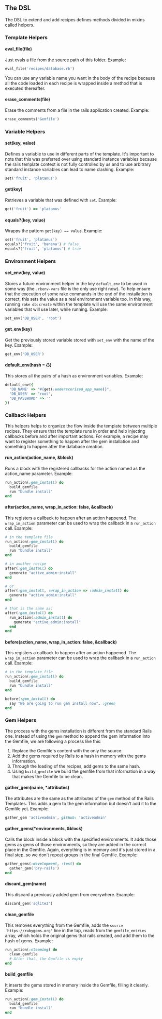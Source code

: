 ## The DSL

The DSL to extend and add recipes defines methods divided in mixins called helpers.

### Template Helpers

#### eval_file(file)

Just evals a file from the source path of this folder. Example:

```ruby
eval_file('recipes/database.rb')
```

You can use any variable name you want in the body of the recipe because all the code loaded in each recipe is wrapped inside a method that is executed thereafter.

#### erase_comments(file)

Erase the comments from a file in the rails application created. Example:

```ruby
erase_comments('Gemfile')
```

### Variable Helpers

#### set(key, value)

Defines a variable to use in different parts of the template. It's important to note that this was preferred over using standard instance variables because the rails template context is not fully controlled by us and to use arbitrary standard instance variables can lead to name clashing. Example:

```ruby
set('fruit', 'platanus')
```

#### get(key)

Retrieves a variable that was defined with `set`. Example:

```ruby
get('fruit') == 'platanus'
```

#### equals?(key, value)

Wrapps the pattern `get(key) == value`. Example:

```ruby
set('fruit', 'platanus')
equals?('fruit', 'banana') # false
equals?('fruit', 'platanus') # true
```

### Environment Helpers

#### set_env(key, value)

Stores a future environment helper in the key `default_env` to be used in some way (the `.rbenv-vars` file is the only use right now). To help ensure that the execution of some rake commands in the end of the installation is correct, this sets the value as a real environment variable too. In this way, running `rake db:create` within the template will use the same environment variables that will use later, while running. Example:

```ruby
set_env('DB_USER', 'root')
```

#### get_env(key)

Get the previously stored variable stored with `set_env` with the name of the key. Example:

```ruby
get_env('DB_USER')
```

#### default_env(hash = {})

This stores all the pairs of a hash as environment variables. Example:

```ruby
default_env({
  'DB_NAME' => "#{get(:underscorized_app_name)}",
  'DB_USER' => "root",
  'DB_PASSWORD' => ''
})
```

### Callback Helpers

This helpers helps to organize the flow inside the template between multiple recipes. They ensure that the template runs in order and help injecting callbacks before and after important actions. For example, a recipe may want to register something to happen after the gem installation and something to happen after the database creation.

#### run_action(action_name, &block)

Runs a block with the registered callbacks for the action named as the action_name parameter. Example:

```ruby
run_action(:gem_install) do
  build_gemfile
  run "bundle install"
end
```

#### after(action_name, wrap_in_action: false, &callback)

This registers a callback to happen after an action happened. The `wrap_in_action` parameter can be used to wrap the callback in a `run_action` call. Example:

```ruby
# in the template file
run_action(:gem_install) do
  build_gemfile
  run "bundle install"
end

# in another recipe
after(:gem_install) do
  generate "active_admin:install"
end

# or
after(:gem_install, :wrap_in_action => :admin_install) do
  generate "active_admin:install"
end

# that is the same as:
after(:gem_install) do
  run_action(:admin_install) do
    generate "active_admin:install"
  end
end
```

#### before(action_name, wrap_in_action: false, &callback)

This registers a callback to happen after an action happened. The `wrap_in_action` parameter can be used to wrap the callback in a `run_action` call. Example:

```ruby
# in the template file
run_action(:gem_install) do
  build_gemfile
  run "bundle install"
end

before(:gem_install) do
  say "We are going to run gem install now", :green
end
```

### Gem Helpers

The process with the gems installation is different from the standard Rails one. Instead of using the `gem` method to append the gem information into the Gemfile, we are following a process like this:

1. Replace the Gemfile's content with the only the source.
2. Add the gems required by Rails to a hash in memory with the gems information.
3. Through the loading of the recipes, add gems to the same hash.
4. Using `build_gemfile` we build the gemfile from that information in a way that makes the Gemfile to be clean.

#### gather_gem(name, *attributes)

The attributes are the same as the attributes of the `gem` method of the Rails Templates. This adds a gem to the gem information but doesn't add it to the Gemfile yet. Example:

```ruby
gather_gem 'activeadmin', github: 'activeadmin'
```

#### gather_gems(*environments, &block)

Calls the block inside a block with the specified environments. It adds those gems as gems of those environments, so they are added in the correct place in the Gemfile. Again, everything is in memory and it's just stored in a final step, so we don't repeat groups in the final Gemfile. Example:

```ruby
gather_gems(:development, :test) do
  gather_gem('pry-rails')
end
```

#### discard_gem(name)

This discard a previously added gem from everywhere. Example:

```ruby
discard_gem('sqlite3')
```

#### clean_gemfile

This removes everything from the Gemfile, adds the `source 'https://rubygems.org'` line in the top, reads from the `gemfile_entries` array, which holds the original gems that rails created, and add them to the hash of gems. Example:

```ruby
run_action(:cleaning) do
  clean_gemfile
  # After that, the Gemfile is empty
end
```

#### build_gemfile

It inserts the gems stored in memory inside the Gemfile, filling it cleanly. Example:

```ruby
run_action(:gem_install) do
  build_gemfile
  run "bundle install"
end
```
